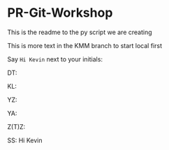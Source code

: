 # PR-Git-Workshop

This is the readme to the py script we are creating

This is more text in the KMM branch to start local first

Say `Hi Kevin` next to your initials:

DT: 

KL:

YZ:

YA:

Z(T)Z:

SS: Hi Kevin


